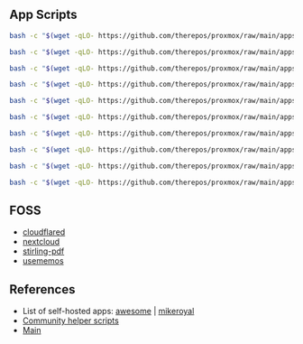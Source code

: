 ## App Scripts
```bash
bash -c "$(wget -qLO- https://github.com/therepos/proxmox/raw/main/apps/install-dockerhost.sh)"
```
```bash
bash -c "$(wget -qLO- https://github.com/therepos/proxmox/raw/main/apps/install-filebrowser.sh)"
```
```bash
bash -c "$(wget -qLO- https://github.com/therepos/proxmox/raw/main/apps/install-guacamole.sh)"
```
```bash
bash -c "$(wget -qLO- https://github.com/therepos/proxmox/raw/main/apps/install-jellyfin.sh)"
```
```bash
bash -c "$(wget -qLO- https://github.com/therepos/proxmox/raw/main/apps/install-metube.sh)"
```
```bash
bash -c "$(wget -qLO- https://github.com/therepos/proxmox/raw/main/apps/install-nvidiadriver.sh)"
```
```bash
bash -c "$(wget -qLO- https://github.com/therepos/proxmox/raw/main/apps/install-ollama.sh)"
```
```bash
bash -c "$(wget -qLO- https://github.com/therepos/proxmox/raw/main/apps/install-plex.sh)"
```
```bash
bash -c "$(wget -qLO- https://github.com/therepos/proxmox/raw/main/apps/install-portainer.sh)"
```
```bash
bash -c "$(wget -qLO- https://github.com/therepos/proxmox/raw/main/apps/install-samba.sh)"
```

## FOSS
- [cloudflared](https://tteck.github.io/Proxmox/#cloudflared-lxc)
- [nextcloud](https://hub.docker.com/_/nextcloud)
- [stirling-pdf](https://hub.docker.com/r/frooodle/s-pdf)
- [usememos](https://github.com/usememos/memos)

## References
- List of self-hosted apps: [awesome] | [mikeroyal]
- [Community helper scripts](https://community-scripts.github.io/ProxmoxVE/scripts)
- [Main](README.md)

[awesome]: https://github.com/awesome-selfhosted/awesome-selfhosted
[mikeroyal]: https://github.com/mikeroyal/Self-Hosting-Guide
